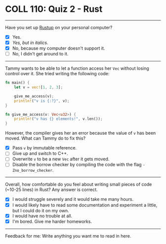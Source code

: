 # COLL 110: Quiz 2 - Rust

---

Have you set up [Rustup](https://rustup.rs/) on your personal computer?

- [x] Yes.
- [x] _Yes, but in italics_.
- [x] No, because my computer doesn't support it.
- [ ] No, I didn't get around to it.

---

Tammy wants to be able to let a function access her `Vec` without losing control over it.
She tried writing the following code:

```rust
fn main() {
    let v = vec![1, 2, 3];

    give_me_access(v);
    println!("v is {:?}", v);
}

fn give_me_access(v: Vec<u32>) {
    println!("v has {} elements!", v.len());
}
```

However, the compiler gives her an error because the value of `v` has been moved.
What can Tammy do to fix this?

- [x] Pass `v` by immutable reference.
- [ ] Give up and switch to C++.
- [ ] Overwrite `v` to be a new `Vec` after it gets moved.
- [ ] Disable the borrow checker by compiling the code with the flag `-Zno_borrow_checker`.

---

Overall, how comfortable do you feel about writing small pieces of code (~10-25 lines) in Rust?
Any answer is correct.

- [x] I would struggle severely and it would take me many hours.
- [x] I would likely have to read some documentation and experiment a little, but I could do it on
      my own.
- [x] I would have no trouble at all.
- [x] I'm bored.
      Give me harder homeworks.

---

Feedback for me: Write anything you want me to read in here.
